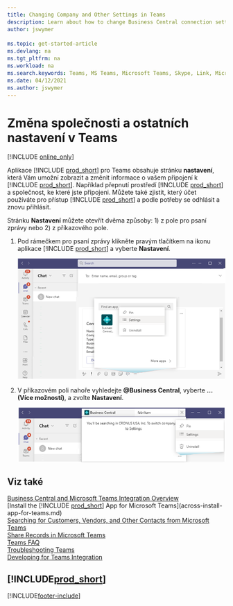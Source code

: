 ```yaml
---
title: Changing Company and Other Settings in Teams 
description: Learn about how to change Business Central connection settings from Microsoft Teams.
author: jswymer

ms.topic: get-started-article
ms.devlang: na
ms.tgt_pltfrm: na
ms.workload: na
ms.search.keywords: Teams, MS Teams, Microsoft Teams, Skype, Link, Microsoft 365, settings, search
ms.date: 04/12/2021
ms.author: jswymer
---
```


# Změna společnosti a ostatních nastavení v Teams

[!INCLUDE [online_only](includes/online_only.md)]

Aplikace [!INCLUDE [prod_short](includes/prod_short.md)] pro Teams obsahuje stránku **nastavení**, která Vám umožní zobrazit a změnit informace o vašem připojení k [!INCLUDE [prod_short](includes/prod_short.md)]. Například přepnutí prostředí [!INCLUDE [prod_short](includes/prod_short.md)] a společnost, ke které jste připojeni. Můžete také zjistit, který účet používáte pro přístup [!INCLUDE [prod_short](includes/prod_short.md)] a podle potřeby se odhlásit a znovu přihlásit.

 Stránku **Nastavení** můžete otevřít dvěma způsoby: 1) z pole pro psaní zprávy nebo 2) z příkazového pole.

1. Pod rámečkem pro psaní zprávy klikněte pravým tlačítkem na ikonu aplikace [!INCLUDE [prod_short](includes/prod_short.md)] a vyberte **Nastavení**.

   ![Settings for Business Central from command box.](media/teams-settings-message-box.png)

2. V příkazovém poli nahoře vyhledejte **@Business Central**, vyberte **... (Více možností)**, a zvolte **Nastavení**.

   ![Settings for Business Central from message box.](media/teams-settings-command-box.png)

## Viz také

[Business Central and Microsoft Teams Integration Overview](across-teams-overview.md)  
[Install the [!INCLUDE [prod_short](includes/prod_short.md)] App for Microsoft Teams](across-install-app-for-teams.md)  
[Searching for Customers, Vendors, and Other Contacts from Microsoft Teams](across-search-contacts-teams.md)  
[Share Records in Microsoft Teams](across-working-with-teams.md)  
[Teams FAQ](teams-faq.md)  
[Troubleshooting Teams](admin-teams-troubleshooting.md)  
[Developing for Teams Integration](/dynamics365/business-central/dev-itpro/developer/devenv-develop-for-teams)

## [!INCLUDE[prod_short](includes/free_trial_md.md)]


[!INCLUDE[footer-include](includes/footer-banner.md)]